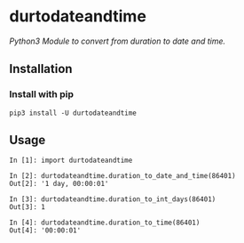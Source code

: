 # durtodateandtime
*Python3 Module to convert from duration to date and time.*

## Installation
### Install with pip
```
pip3 install -U durtodateandtime
```

## Usage
```
In [1]: import durtodateandtime                                                                                       

In [2]: durtodateandtime.duration_to_date_and_time(86401)                                                             
Out[2]: '1 day, 00:00:01'

In [3]: durtodateandtime.duration_to_int_days(86401)                                                                  
Out[3]: 1

In [4]: durtodateandtime.duration_to_time(86401)                                                                      
Out[4]: '00:00:01'
```
